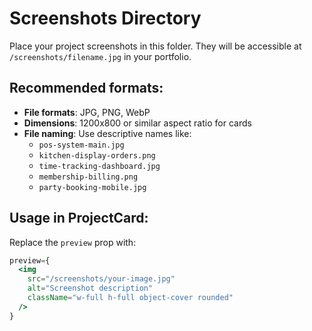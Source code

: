 # Screenshots Directory

Place your project screenshots in this folder. They will be accessible at `/screenshots/filename.jpg` in your portfolio.

## Recommended formats:
- **File formats**: JPG, PNG, WebP
- **Dimensions**: 1200x800 or similar aspect ratio for cards
- **File naming**: Use descriptive names like:
  - `pos-system-main.jpg`
  - `kitchen-display-orders.png`
  - `time-tracking-dashboard.jpg`
  - `membership-billing.png`
  - `party-booking-mobile.jpg`

## Usage in ProjectCard:
Replace the `preview` prop with:
```jsx
preview={
  <img 
    src="/screenshots/your-image.jpg" 
    alt="Screenshot description"
    className="w-full h-full object-cover rounded"
  />
}
```
